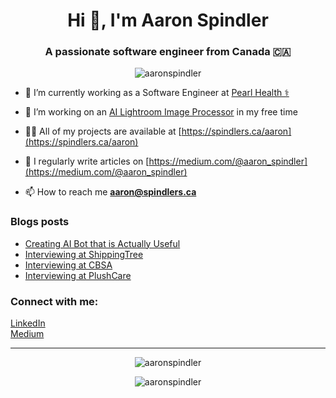 <h1 align="center">Hi 👋, I'm Aaron Spindler</h1>
<h3 align="center">A passionate software engineer from Canada 🇨🇦</h3>

<p align="center"> <img src="https://komarev.com/ghpvc/?username=aaronspindler&label=Profile%20views&color=0e75b6&style=flat" alt="aaronspindler" /> </p>

- 🔭 I’m currently working as a Software Engineer at [Pearl Health ⚕](https://pearlhealth.com/)

- 🌱 I’m working on an [AI Lightroom Image Processor](https://github.com/aaronspindler/lightroom-blur) in my free time

- 👨‍💻 All of my projects are available at [https://spindlers.ca/aaron](https://spindlers.ca/aaron)

- 📝 I regularly write articles on [https://medium.com/@aaron_spindler](https://medium.com/@aaron_spindler)

- 📫 How to reach me **aaron@spindlers.ca**

### Blogs posts
<!-- BLOG-POST-LIST:START -->
- [Creating AI Bot that is Actually Useful](https://medium.com/@aaron_spindler/creating-ai-bot-that-is-actually-useful-d840ef2d9735?source=rss-54c5470de4d------2)
- [Interviewing at ShippingTree](https://medium.com/interviewing-at/interviewing-at-shippingtree-bbcb86705052?source=rss-54c5470de4d------2)
- [Interviewing at CBSA](https://medium.com/interviewing-at/interviewing-at-cbsa-ee9ffdbf9b1?source=rss-54c5470de4d------2)
- [Interviewing at PlushCare](https://medium.com/interviewing-at/interviewing-at-plushcare-39053af6360e?source=rss-54c5470de4d------2)
<!-- BLOG-POST-LIST:END -->

<h3 align="left">Connect with me:</h3>
<p align="left">
<a href="https://linkedin.com/in/aaron-spindler" target="blank">LinkedIn</a>
  <br>
<a href="https://medium.com/@aaron_spindler" target="blank">Medium</a>
</p>

<hr>

<p align="center"><img src="https://github-readme-stats.vercel.app/api?username=aaronspindler&show_icons=true&locale=en&theme=dark" alt="aaronspindler" /></p>

<p align="center"><img src="https://github-readme-streak-stats.herokuapp.com/?user=aaronspindler&theme=dark" alt="aaronspindler" /></p>

